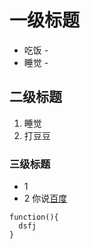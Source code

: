 # 一级标题
- 吃饭 -
- 睡觉 -
## 二级标题
1. 睡觉
2. 打豆豆
### 三级标题
* 1
* 2
你说[百度](https://www.baidu.com/)

```
function(){
  dsfj
}
```

